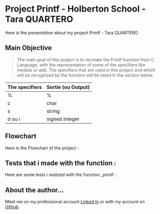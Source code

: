 # Project Printf - Holberton School - Tara QUARTERO

Here is the presentation about my project Printf - Tara QUARTERO


## Main Objective

> The main goal of this project is to recreate the Printf function from C Language, with the representation of some of the specifiers like modulo or add.
> The specifiers that are used in this project and which will be recognized by the function will be listed in the section below.

|The specifiers|Sortie (ou Output) |
|--|--|
| % | % |
| c | char |
| s | string |
| d ou i | signed integer |

## Flowchart

Here is the Flowchart of the project :

## Tests that i made with the function :

Here are some tests i realized with the function _printf :

## About the author...

Meet me on my professional account [Linked In](https://fr.linkedin.com/in/tara-alexandra-quartero-a34534177) or with my account on [Github](https://github.com/taralexandra).




